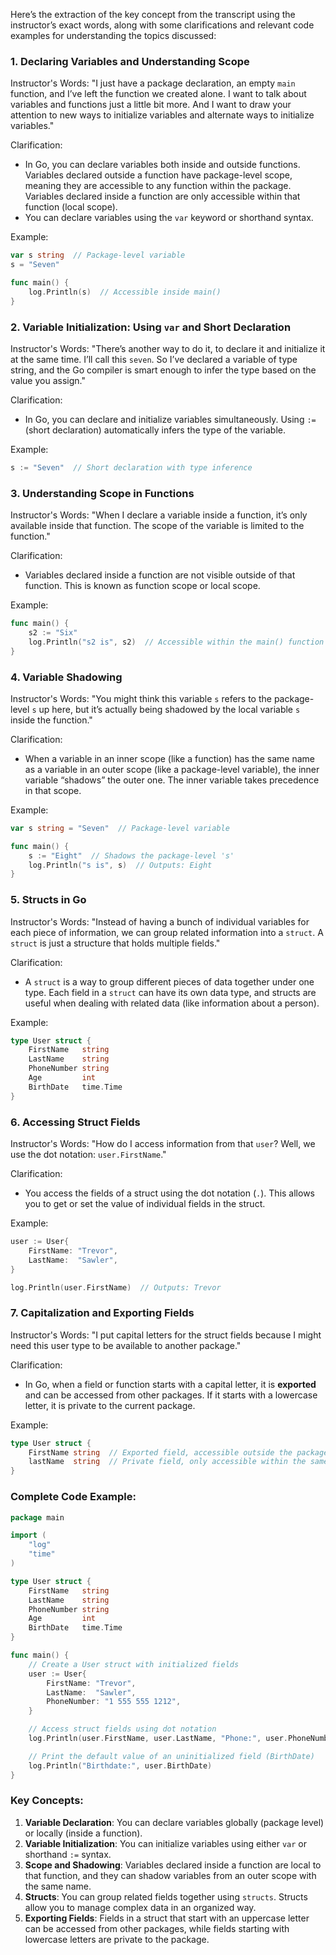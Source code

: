 Here’s the extraction of the key concept from the transcript using the instructor’s exact words, along with some clarifications and relevant code examples for understanding the topics discussed:

### 1. **Declaring Variables and Understanding Scope**
Instructor's Words:
"I just have a package declaration, an empty `main` function, and I’ve left the function we created alone. I want to talk about variables and functions just a little bit more. And I want to draw your attention to new ways to initialize variables and alternate ways to initialize variables."

Clarification:
- In Go, you can declare variables both inside and outside functions. Variables declared outside a function have package-level scope, meaning they are accessible to any function within the package. Variables declared inside a function are only accessible within that function (local scope).
- You can declare variables using the `var` keyword or shorthand syntax.

Example:
```go
var s string  // Package-level variable
s = "Seven"

func main() {
    log.Println(s)  // Accessible inside main()
}
```

### 2. **Variable Initialization: Using `var` and Short Declaration**
Instructor's Words:
"There’s another way to do it, to declare it and initialize it at the same time. I’ll call this `seven`. So I’ve declared a variable of type string, and the Go compiler is smart enough to infer the type based on the value you assign."

Clarification:
- In Go, you can declare and initialize variables simultaneously. Using `:=` (short declaration) automatically infers the type of the variable.

Example:
```go
s := "Seven"  // Short declaration with type inference
```

### 3. **Understanding Scope in Functions**
Instructor's Words:
"When I declare a variable inside a function, it’s only available inside that function. The scope of the variable is limited to the function."

Clarification:
- Variables declared inside a function are not visible outside of that function. This is known as function scope or local scope.

Example:
```go
func main() {
    s2 := "Six"
    log.Println("s2 is", s2)  // Accessible within the main() function
}
```

### 4. **Variable Shadowing**
Instructor's Words:
"You might think this variable `s` refers to the package-level `s` up here, but it’s actually being shadowed by the local variable `s` inside the function."

Clarification:
- When a variable in an inner scope (like a function) has the same name as a variable in an outer scope (like a package-level variable), the inner variable “shadows” the outer one. The inner variable takes precedence in that scope.

Example:
```go
var s string = "Seven"  // Package-level variable

func main() {
    s := "Eight"  // Shadows the package-level 's'
    log.Println("s is", s)  // Outputs: Eight
}
```

### 5. **Structs in Go**
Instructor's Words:
"Instead of having a bunch of individual variables for each piece of information, we can group related information into a `struct`. A `struct` is just a structure that holds multiple fields."

Clarification:
- A `struct` is a way to group different pieces of data together under one type. Each field in a `struct` can have its own data type, and structs are useful when dealing with related data (like information about a person).

Example:
```go
type User struct {
    FirstName   string
    LastName    string
    PhoneNumber string
    Age         int
    BirthDate   time.Time
}
```

### 6. **Accessing Struct Fields**
Instructor's Words:
"How do I access information from that `user`? Well, we use the dot notation: `user.FirstName`."

Clarification:
- You access the fields of a struct using the dot notation (`.`). This allows you to get or set the value of individual fields in the struct.

Example:
```go
user := User{
    FirstName: "Trevor",
    LastName:  "Sawler",
}

log.Println(user.FirstName)  // Outputs: Trevor
```

### 7. **Capitalization and Exporting Fields**
Instructor's Words:
"I put capital letters for the struct fields because I might need this user type to be available to another package."

Clarification:
- In Go, when a field or function starts with a capital letter, it is **exported** and can be accessed from other packages. If it starts with a lowercase letter, it is private to the current package.

Example:
```go
type User struct {
    FirstName string  // Exported field, accessible outside the package
    lastName  string  // Private field, only accessible within the same package
}
```

### Complete Code Example:

```go
package main

import (
	"log"
	"time"
)

type User struct {
	FirstName   string
	LastName    string
	PhoneNumber string
	Age         int
	BirthDate   time.Time
}

func main() {
	// Create a User struct with initialized fields
	user := User{
		FirstName: "Trevor",
		LastName:  "Sawler",
		PhoneNumber: "1 555 555 1212",
	}

	// Access struct fields using dot notation
	log.Println(user.FirstName, user.LastName, "Phone:", user.PhoneNumber)

	// Print the default value of an uninitialized field (BirthDate)
	log.Println("Birthdate:", user.BirthDate)
}
```

### Key Concepts:
1. **Variable Declaration**: You can declare variables globally (package level) or locally (inside a function).
2. **Variable Initialization**: You can initialize variables using either `var` or shorthand `:=` syntax.
3. **Scope and Shadowing**: Variables declared inside a function are local to that function, and they can shadow variables from an outer scope with the same name.
4. **Structs**: You can group related fields together using `structs`. Structs allow you to manage complex data in an organized way.
5. **Exporting Fields**: Fields in a struct that start with an uppercase letter can be accessed from other packages, while fields starting with lowercase letters are private to the package.